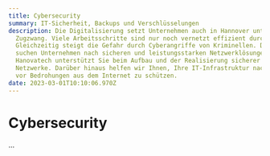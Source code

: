 ```yaml
---
title: Cybersecurity
summary: IT-Sicherheit, Backups und Verschlüsselungen
description: Die Digitalisierung setzt Unternehmen auch in Hannover unter
  Zugzwang. Viele Arbeitsschritte sind nur noch vernetzt effizient durchführbar.
  Gleichzeitig steigt die Gefahr durch Cyberangriffe von Kriminellen. Deshalb
  suchen Unternehmen nach sicheren und leistungsstarken Netzwerklösungen.
  Hanovatech unterstützt Sie beim Aufbau und der Realisierung sicherer
  Netzwerke. Darüber hinaus helfen wir Ihnen, Ihre IT-Infrastruktur nachhaltig
  vor Bedrohungen aus dem Internet zu schützen.
date: 2023-03-01T10:10:06.970Z
---
```

# Cybersecurity

...